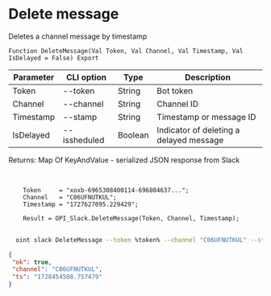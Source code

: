 ﻿---
sidebar_position: 4
---

# Delete message
 Deletes a channel message by timestamp



`Function DeleteMessage(Val Token, Val Channel, Val Timestamp, Val IsDelayed = False) Export`

  | Parameter | CLI option | Type | Description |
  |-|-|-|-|
  | Token | --token | String | Bot token |
  | Channel | --channel | String | Channel ID |
  | Timestamp | --stamp | String | Timestamp or message ID |
  | IsDelayed | --issheduled | Boolean | Indicator of deleting a delayed message |

  
  Returns:  Map Of KeyAndValue - serialized JSON response from Slack

<br/>




```bsl title="Code example"
    Token     = "xoxb-6965308400114-696804637...";
    Channel   = "C06UFNUTKUL";
    Timestamp = "1727627095.229429";

    Result = OPI_Slack.DeleteMessage(Token, Channel, Timestamp);
```



```sh title="CLI command example"
    
  oint slack DeleteMessage --token %token% --channel "C06UFNUTKUL" --stamp "1714146538.221929" --issheduled %issheduled%

```

```json title="Result"
{
 "ok": true,
 "channel": "C06UFNUTKUL",
 "ts": "1728454508.757479"
}
```
